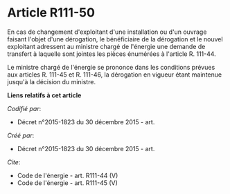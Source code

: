 # Article R111-50

En cas de changement d'exploitant d'une installation ou d'un ouvrage faisant l'objet d'une dérogation, le bénéficiaire de la
dérogation et le nouvel exploitant adressent au ministre chargé de l'énergie une demande de transfert à laquelle sont jointes
les pièces énumérées à l'article R. 111-44. 

Le ministre chargé de l'énergie se prononce dans les conditions prévues aux articles R. 111-45 et R. 111-46, la dérogation en
vigueur étant maintenue jusqu'à la décision du ministre.

**Liens relatifs à cet article**

_Codifié par_:

  - Décret n°2015-1823 du 30 décembre 2015 - art.

_Créé par_:

  - Décret n°2015-1823 du 30 décembre 2015 - art.

_Cite_:

  - Code de l'énergie - art. R111-44 (V)
  - Code de l'énergie - art. R111-45 (V)
